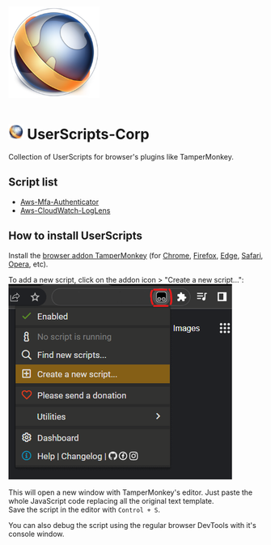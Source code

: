 
<img src="icon.png" width="180"/>
  
# <img src="icon.png" width="30" style="padding-top:10px;"/> UserScripts-Corp

Collection of UserScripts for browser's plugins like TamperMonkey.


## Script list

- [Aws-Mfa-Authenticator](./Scripts/Aws-Mfa-Authenticator/README.md)
- [Aws-CloudWatch-LogLens](./Scripts/Aws-CloudWatch-LogLens/README.md)



## How to install UserScripts

Install the [browser addon TamperMonkey](https://www.tampermonkey.net/ ) (for
[Chrome](https://chrome.google.com/webstore/detail/tampermonkey/dhdgffkkebhmkfjojejmpbldmpobfkfo?hl=en ),
[Firefox](https://addons.mozilla.org/en-US/firefox/addon/tampermonkey/ ),
[Edge](https://microsoftedge.microsoft.com/addons/detail/tampermonkey/iikmkjmpaadaobahmlepeloendndfphd ),
[Safari](https://apps.apple.com/app/apple-store/id1482490089?pt=117945903&ct=tm.net&mt=8 ),
[Opera](https://addons.opera.com/en/extensions/details/tampermonkey-beta/ ), etc).  

To add a new script, click on the addon icon > "Create a new script...":  
![TamperMonkey-CreateANewScript.png](./docs/imgs/TamperMonkey-CreateANewScript.png)  

This will open a new window with TamperMonkey's editor.
Just paste the whole JavaScript code replacing all the original text template.  
Save the script in the editor with `Control + S`.  

You can also debug the script using the regular browser DevTools with it's console window.  

